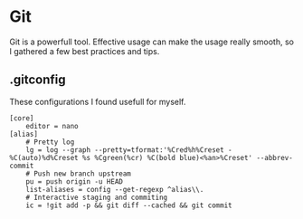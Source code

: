 # Git

Git is a powerfull tool. Effective usage can make the usage really smooth, so I gathered a few best practices and tips.

## .gitconfig

These configurations I found usefull for myself.

```
[core]  
    editor = nano
[alias]
    # Pretty log
    lg = log --graph --pretty=tformat:'%Cred%h%Creset -%C(auto)%d%Creset %s %Cgreen(%cr) %C(bold blue)<%an>%Creset' --abbrev-commit
    # Push new branch upstream
    pu = push origin -u HEAD
    list-aliases = config --get-regexp ^alias\\.
    # Interactive staging and commiting
    ic = !git add -p && git diff --cached && git commit
```
